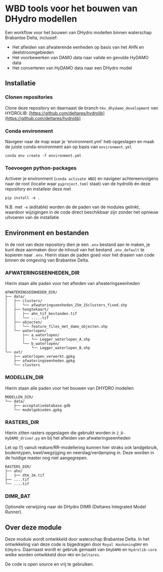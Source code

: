 # WBD tools voor het bouwen van DHydro modellen

Een workflow voor het bouwen van DHydro modellen binnen waterschap Brabantse Delta, inclusief:
- Het afleiden van afwaterende eenheden op basis van het AHN en deelstroomgebieden
- Het voorbewerken van DAMO data naar valide en gevulde HyDAMO data
- Het converteren van HyDAMO data naar een DHydro model

## Installatie

### Clonen repositories
Clone deze repository en daarnaast de branch `hkv_dhydamo_development` van HYDROLIB: [https://github.com/deltares/hydrolib](https://github.com/deltares/hydrolib)

### Conda environment
Navigeer naar de map waar je 'environment.yml' heb opgeslagen en maak de juiste conda-environment aan op basis van `environment.yml`

```
conda env create -f environment.yml
```

### Toevoegen python-packages
Activeer je environment (`conda activate WBD`) en navigeer achtereenvolgens naar de root (locatie waar `pyproject.toml` staat) van de hydrolib én deze repository en installeer deze met

```
pip install -e .
```

N.B. met `-e` (editable) worden de de paden van de modules gelinkt, waardoor wijzigingen in de code direct beschikbaar zijn zonder het opnieuw uitvoeren van de installatie


## Environment en bestanden
In de root van deze repository dien je een `.env` bestand aan te maken, je kunt deze aanmaken door de inhoud van het bestand `.env_default` te kopieren naar `.env`. Hierin staan de paden goed voor het draaien van code binnen de omgeving van Brabantse Delta.

### AFWATERINGSEENHEDEN_DIR
Hierin staan alle paden voor het afleiden van afwateringseenheden

```
AFWATERINGSEENHEDEN_DIR/
├── data/
│   ├── clusters/
│   │   └── afwateringseenheden_25m_15clusters_fixed.shp
│   ├── hoogtekaart/
│   │   ├── ahn_tif_bestanden.tif
│   │   └── .....tif
│   ├── objecten/
│   │   └── feature_files_met_damo_objecten.shp
│   └── waterlopen/
│       ├── a_waterlopen/
│       │   └── Legger_waterlopen_A.shp
│       └── b_waterlopen/
│           └── Legger_waterlopen_B.shp
└── out/
    ├── waterlopen_verwerkt.gpkg
    ├── afwateringseenheden.gpkg
    └── clusters
```

### MODELLEN_DIR
Hierin staan alle paden voor het bouwen van DHYDRO modellen

```
MODELLEN_DIR/
└── data/
    ├── acceptatiedatabase.gdb
    └── modelgebieden.gpkg
```

### RASTERS_DIR
Hierin zitten rasters opgeslagen die gebruikt worden in `2_D-HyDAMO_driver.py` en bij het afleiden van afwateringseenheden

Let op (!) vanuit reature/RR-modellering kunnen hier straks ook landgebruik, bodemtypen, kwel/wegzijging en neerslag/verdamping in.
Deze worden in de huidige master nog niet aangegrepen.

```
RASTERS_DIR/
├── ahn/
│   ├── dtm_2m.tif
├── ....tif
└── ....tif
```

### DIMR_BAT
Optionele verwijzing naar de DHydro DIMR (Deltares Integrated Model Runner).

## Over deze module
Deze module wordt ontwikkeld door waterschap Brabantse Delta. In het ontwikkeling van deze code is bijgedragen door `Royal HaskoningDHV` en `D2Hydro`. Daarnaast wordt er gebruik gemaakt van `DHyDAMO` en `Hydrolib-core` welke worden ontwikkeld door `HKV` en `Deltares`.

De code is open source en vrij te gebruiken.
